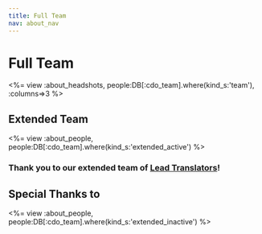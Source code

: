 ```yaml
---
title: Full Team
nav: about_nav
---
```

# Full Team

<%= view :about_headshots, people:DB[:cdo_team].where(kind_s:'team'), :columns=>3 %>

<a id="extended"></a>
## Extended Team
<%= view :about_people, people:DB[:cdo_team].where(kind_s:'extended_active') %>

### Thank you to our extended team of [Lead Translators](http://code.org/translators)!

## Special Thanks to
<%= view :about_people, people:DB[:cdo_team].where(kind_s:'extended_inactive') %>


